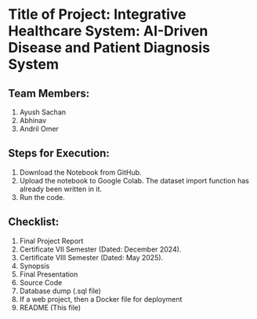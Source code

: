 # Title of Project: Integrative Healthcare System: AI-Driven Disease and Patient Diagnosis System

## Team Members:
1. Ayush Sachan
2. Abhinav
3. Andril Omer

## Steps for Execution:
1. Download the Notebook from GitHub.
3. Upload the notebook to Google Colab. The dataset import function has already been written in it.
4. Run the code.


## Checklist:
1. Final Project Report
2. Certificate VII Semester (Dated: December 2024).
3. Certificate VIII Semester (Dated: May 2025).
4. Synopsis
5. Final Presentation
6. Source Code
7. Database dump (.sql file)
8. If a web project, then a Docker file for deployment
9. README (This file)
